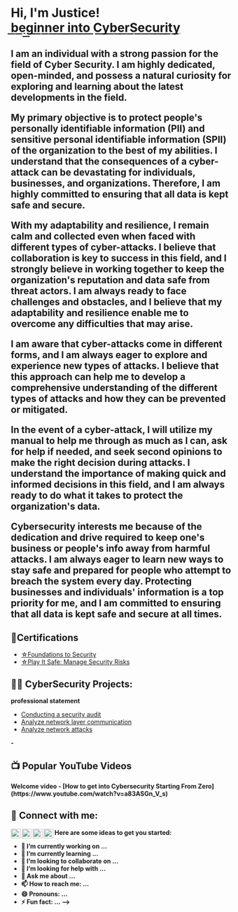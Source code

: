 <h1>Hi, I'm Justice! <br/><a href="https://github.com/JusticeLettre">b͟e͟g͟i͟n͟n͟e͟r͟ ͟i͟n͟t͟o͟ ͟C͟y͟b͟e͟r͟S͟e͟c͟u͟r͟i͟t͟y͟</a>

 
<h2><b>I am an individual with a strong passion for the field of Cyber Security. I am highly dedicated, open-minded, and possess a natural curiosity for exploring and learning about the latest developments in the field.

My primary objective is to protect people's personally identifiable information (PII) and sensitive personal identifiable information (SPII) of the organization to the best of my abilities. I understand that the consequences of a cyber-attack can be devastating for individuals, businesses, and organizations. Therefore, I am highly committed to ensuring that all data is kept safe and secure.

With my adaptability and resilience, I remain calm and collected even when faced with different types of cyber-attacks. I believe that collaboration is key to success in this field, and I strongly believe in working together to keep the organization's reputation and data safe from threat actors. I am always ready to face challenges and obstacles, and I believe that my adaptability and resilience enable me to overcome any difficulties that may arise.

I am aware that cyber-attacks come in different forms, and I am always eager to explore and experience new types of attacks. I believe that this approach can help me to develop a comprehensive understanding of the different types of attacks and how they can be prevented or mitigated.

In the event of a cyber-attack, I will utilize my manual to help me through as much as I can, ask for help if needed, and seek second opinions to make the right decision during attacks. I understand the importance of making quick and informed decisions in this field, and I am always ready to do what it takes to protect the organization's data.

Cybersecurity interests me because of the dedication and drive required to keep one's business or people's info away from harmful attacks. I am always eager to learn new ways to stay safe and prepared for people who attempt to breach the system every day. Protecting businesses and individuals' information is a top priority for me, and I am committed to ensuring that all data is kept safe and secure at all times.</b></h2>

<h2>📝Certifications</h2>

- [☆Foundations to Security](https://coursera.org/share/6d0509d121801781be88c8dce4d68801)
- [☆Play It Safe: Manage Security Risks](https://www.coursera.org/account/accomplishments/verify/ERT95K0D9K8A?utm_source=link&utm_medium=certificate&utm_content=cert_image&utm_campaign=sharing_cta&utm_product=course)
<h2>👨‍💻 CyberSecurity Projects:</h2>

<b> professional statement</b>
- [Conducting a security audit](https://docs.google.com/document/d/1R2eH8rnn16wiO6wlMBUs1VboeN_mDGAuWUd-V_GkPIo/)
- [Analyze network layer communication](https://docs.google.com/document/d/1qD3G36Se9nNa4MHmzDPswtCSUSmzYRvRb1pFAERs3Us/)
- [Analyze network attacks](https://docs.google.com/document/d/1xqhFJ8qYOTi51DQg33zlrisNE5QQswbTI9i-9_Udjyc/edit)
<b> 
 - 
<h2>📺 Popular YouTube Videos</h2>
<b> Welcome video</b>
- [How to get into Cybersecurity Starting From Zero](https://www.youtube.com/watch?v=a83ASGn_V_s)


<h2> 🤳 Connect with me:</h2>

[<img align="left" alt="JoshMadakor | YouTube" width="22px" src="https://cdn.jsdelivr.net/npm/simple-icons@v3/icons/youtube.svg" />][youtube]
[<img align="left" alt="JoshMadakor | Twitter" width="22px" src="https://cdn.jsdelivr.net/npm/simple-icons@v3/icons/twitter.svg" />][twitter]
[<img align="left" alt="JoshMadakor | LinkedIn" width="22px" src="https://cdn.jsdelivr.net/npm/simple-icons@v3/icons/linkedin.svg" />][linkedin]
[<img align="left" alt="JoshMadakor | Instagram" width="22px" src="https://cdn.jsdelivr.net/npm/simple-icons@v3/icons/instagram.svg" />][instagram]

[twitter]: https://twitter.com/joshmadakor
[youtube]: https://www.youtube.com/c/joshmadakor
[instagram]: https://www.instagram.com/joshmadakor/
[linkedin]: https://linkedin.com/in/joshmadakor

Here are some ideas to get you started:

- 🔭 I’m currently working on ...
- 🌱 I’m currently learning ...
- 👯 I’m looking to collaborate on ...
- 🤔 I’m looking for help with ...
- 💬 Ask me about ...
- 📫 How to reach me: ...
- 😄 Pronouns: ...
- ⚡ Fun fact: ...
-->
